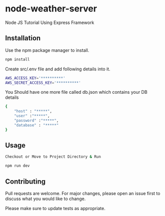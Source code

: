 # node-weather-server
Node JS Tutorial Using Express Framework

## Installation

Use the npm package manager to install.

```bash
npm install
```
Create src/.env file and add following details into it.

```bash 
AWS_ACCESS_KEY='**********'
AWS_SECRET_ACCESS_KEY='**********'
```
You Should have one more file called db.json which contains your DB details

```bash
{
    "host" : "*****",
    "user" :"*****",
    "password" :"*****",
    "database" : "*****"
}
```
## Usage

```bash
Checkout or Move to Project Directory & Run 

npm run dev
```

## Contributing
Pull requests are welcome. For major changes, please open an issue first to discuss what you would like to change.

Please make sure to update tests as appropriate.